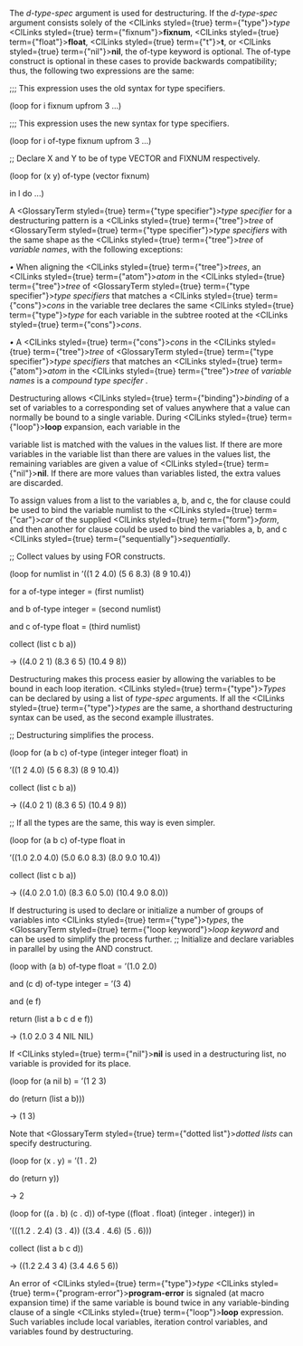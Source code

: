  



The *d-type-spec* argument is used for destructuring. If the *d-type-spec* argument consists solely of the <ClLinks styled={true} term={"type"}><i>type</i></ClLinks> <ClLinks styled={true} term={"fixnum"}><b>fixnum</b></ClLinks>, <ClLinks styled={true} term={"float"}><b>float</b></ClLinks>, <ClLinks styled={true} term={"t"}><b>t</b></ClLinks>, or <ClLinks styled={true} term={"nil"}><b>nil</b></ClLinks>, the of-type keyword is optional. The of-type construct is optional in these cases to provide backwards compatibility; thus, the following two expressions are the same: 



;;; This expression uses the old syntax for type specifiers. 



(loop for i fixnum upfrom 3 ...) 



;;; This expression uses the new syntax for type specifiers. 



(loop for i of-type fixnum upfrom 3 ...) 



;; Declare X and Y to be of type VECTOR and FIXNUM respectively. 



(loop for (x y) of-type (vector fixnum) 



in l do ...) 



A <GlossaryTerm styled={true} term={"type specifier"}><i>type specifier</i></GlossaryTerm> for a destructuring pattern is a <ClLinks styled={true} term={"tree"}><i>tree</i></ClLinks> of <GlossaryTerm styled={true} term={"type specifier"}><i>type specifiers</i></GlossaryTerm> with the same shape as the <ClLinks styled={true} term={"tree"}><i>tree</i></ClLinks> of *variable names*, with the following exceptions: 



*•* When aligning the <ClLinks styled={true} term={"tree"}><i>trees</i></ClLinks>, an <ClLinks styled={true} term={"atom"}><i>atom</i></ClLinks> in the <ClLinks styled={true} term={"tree"}><i>tree</i></ClLinks> of <GlossaryTerm styled={true} term={"type specifier"}><i>type specifiers</i></GlossaryTerm> that matches a <ClLinks styled={true} term={"cons"}><i>cons</i></ClLinks> in the variable tree declares the same <ClLinks styled={true} term={"type"}><i>type</i></ClLinks> for each variable in the subtree rooted at the <ClLinks styled={true} term={"cons"}><i>cons</i></ClLinks>. 



*•* A <ClLinks styled={true} term={"cons"}><i>cons</i></ClLinks> in the <ClLinks styled={true} term={"tree"}><i>tree</i></ClLinks> of <GlossaryTerm styled={true} term={"type specifier"}><i>type specifiers</i></GlossaryTerm> that matches an <ClLinks styled={true} term={"atom"}><i>atom</i></ClLinks> in the <ClLinks styled={true} term={"tree"}><i>tree</i></ClLinks> of *variable names* is a *compound type specifer* . 



Destructuring allows <ClLinks styled={true} term={"binding"}><i>binding</i></ClLinks> of a set of variables to a corresponding set of values anywhere that a value can normally be bound to a single variable. During <ClLinks styled={true} term={"loop"}><b>loop</b></ClLinks> expansion, each variable in the 







 



 



variable list is matched with the values in the values list. If there are more variables in the variable list than there are values in the values list, the remaining variables are given a value of <ClLinks styled={true} term={"nil"}><b>nil</b></ClLinks>. If there are more values than variables listed, the extra values are discarded. 



To assign values from a list to the variables a, b, and c, the for clause could be used to bind the variable numlist to the <ClLinks styled={true} term={"car"}><i>car</i></ClLinks> of the supplied <ClLinks styled={true} term={"form"}><i>form</i></ClLinks>, and then another for clause could be used to bind the variables a, b, and c <ClLinks styled={true} term={"sequentially"}><i>sequentially</i></ClLinks>. 



;; Collect values by using FOR constructs. 



(loop for numlist in ’((1 2 4.0) (5 6 8.3) (8 9 10.4)) 



for a of-type integer = (first numlist) 



and b of-type integer = (second numlist) 



and c of-type float = (third numlist) 



collect (list c b a)) 



→ ((4.0 2 1) (8.3 6 5) (10.4 9 8)) 



Destructuring makes this process easier by allowing the variables to be bound in each loop iteration. <ClLinks styled={true} term={"type"}><i>Types</i></ClLinks> can be declared by using a list of *type-spec* arguments. If all the <ClLinks styled={true} term={"type"}><i>types</i></ClLinks> are the same, a shorthand destructuring syntax can be used, as the second example illustrates. 



;; Destructuring simplifies the process. 



(loop for (a b c) of-type (integer integer float) in 



’((1 2 4.0) (5 6 8.3) (8 9 10.4)) 



collect (list c b a)) 



→ ((4.0 2 1) (8.3 6 5) (10.4 9 8)) 



;; If all the types are the same, this way is even simpler. 



(loop for (a b c) of-type float in 



’((1.0 2.0 4.0) (5.0 6.0 8.3) (8.0 9.0 10.4)) 



collect (list c b a)) 



→ ((4.0 2.0 1.0) (8.3 6.0 5.0) (10.4 9.0 8.0)) 



If destructuring is used to declare or initialize a number of groups of variables into <ClLinks styled={true} term={"type"}><i>types</i></ClLinks>, the <GlossaryTerm styled={true} term={"loop keyword"}><i>loop keyword</i></GlossaryTerm> and can be used to simplify the process further. ;; Initialize and declare variables in parallel by using the AND construct. 



(loop with (a b) of-type float = ’(1.0 2.0) 



and (c d) of-type integer = ’(3 4) 



and (e f) 



return (list a b c d e f)) 



→ (1.0 2.0 3 4 NIL NIL) 



If <ClLinks styled={true} term={"nil"}><b>nil</b></ClLinks> is used in a destructuring list, no variable is provided for its place. 



(loop for (a nil b) = ’(1 2 3) 



do (return (list a b))) 



→ (1 3) 







 



 



Note that <GlossaryTerm styled={true} term={"dotted list"}><i>dotted lists</i></GlossaryTerm> can specify destructuring. 



(loop for (x . y) = ’(1 . 2) 



do (return y)) 



→ 2 



(loop for ((a . b) (c . d)) of-type ((float . float) (integer . integer)) in 



’(((1.2 . 2.4) (3 . 4)) ((3.4 . 4.6) (5 . 6))) 



collect (list a b c d)) 



→ ((1.2 2.4 3 4) (3.4 4.6 5 6)) 



An error of <ClLinks styled={true} term={"type"}><i>type</i></ClLinks> <ClLinks styled={true} term={"program-error"}><b>program-error</b></ClLinks> is signaled (at macro expansion time) if the same variable is bound twice in any variable-binding clause of a single <ClLinks styled={true} term={"loop"}><b>loop</b></ClLinks> expression. Such variables include local variables, iteration control variables, and variables found by destructuring. 



